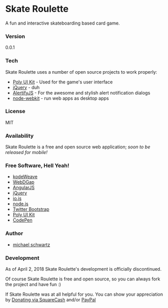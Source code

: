 # Skate Roulette
A fun and interactive skateboarding based card game.

### Version
0.0.1

### Tech

Skate Roulette uses a number of open source projects to work properly:

* [Poly UI Kit](https://github.com/Guilh/Poly) - Used for the game's user interface
* [jQuery](http://jquery.com/) - duh
* [AlertifyJS](http://alertifyjs.com/) - For the awesome and stylish alert notification dialogs
* [node-webkit](http://nwjs.io/) - run web apps as desktop apps

### License
MIT

### Availability

Skate Roulette is a free and open source web application; *soon to be released for mobile!*

### Free Software, Hell Yeah!

- [kodeWeave](http://michaelsboost.github.io/kodeWeave/)
- [WebDGap](http://michaelsboost.github.io/WebDGap/)
- [AngularJS](http://angularjs.org/)
- [jQuery](http://jquery.com/)
- [io.js](https://iojs.org/en/index.html)
- [node.js](http://nodejs.org/)
- [Twitter Bootstrap](http://twitter.github.com/bootstrap/)
- [Poly UI Kit](https://github.com/Guilh/Poly)
- [CodePen](http://codepen.io/michaelsboost)

### Author

- [michael schwartz](http://michaelsboost.github.io/)

### Development

As of April 2, 2018 Skate Roulette's development is officially discontinued.

Of course Skate Roulette is free and open source, so you can always fork the project and have fun :)

If Skate Roulette was at all helpful for you. You can show your appreciation by [Donating via SquareCash](https://cash.me/$michaelsboost) and/or [PayPal](https://www.paypal.me/mikethedj4)
